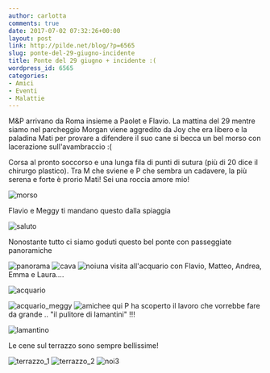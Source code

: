 ```yaml
---
author: carlotta
comments: true
date: 2017-07-02 07:32:26+00:00
layout: post
link: http://pilde.net/blog/?p=6565
slug: ponte-del-29-giugno-incidente
title: Ponte del 29 giugno + incidente :(
wordpress_id: 6565
categories:
- Amici
- Eventi
- Malattie
---
```


M&P arrivano da Roma insieme a Paolet e Flavio. La mattina del 29 mentre siamo nel parcheggio Morgan viene aggredito da Joy che era libero e la paladina Mati per provare a difendere il suo cane si becca un bel morso con lacerazione sull'avambraccio :(

Corsa al pronto soccorso e una lunga fila di punti di sutura (più di 20 dice il chirurgo plastico). Tra M che sviene e P che sembra un cadavere, la più serena e forte è prorio Mati! Sei una roccia amore mio!

![morso](http://pilde.net/blog/wp-content/uploads/2017/07/morso.jpg)

Flavio e Meggy ti mandano questo dalla spiaggia

![saluto](http://pilde.net/blog/wp-content/uploads/2017/07/saluto.png)

Nonostante tutto ci siamo goduti questo bel ponte con passeggiate panoramiche

![panorama](http://pilde.net/blog/wp-content/uploads/2017/07/panorama.jpg) ![cava](http://pilde.net/blog/wp-content/uploads/2017/07/cava.png) ![noi](http://pilde.net/blog/wp-content/uploads/2017/07/noi.png)una visita all'acquario con Flavio, Matteo, Andrea, Emma e Laura....

![acquario](http://pilde.net/blog/wp-content/uploads/2017/07/acquario.jpg)

![acquario_meggy](http://pilde.net/blog/wp-content/uploads/2017/07/acquario_meggy.jpg) ![amiche](http://pilde.net/blog/wp-content/uploads/2017/07/amiche.jpg)e qui P ha scoperto il lavoro che vorrebbe fare da grande .. "il pulitore di lamantini" !!!

![lamantino](http://pilde.net/blog/wp-content/uploads/2017/07/lamantino.jpg)

Le cene sul terrazzo sono sempre bellissime!

![terrazzo_1](http://pilde.net/blog/wp-content/uploads/2017/07/terrazzo_1.png) ![terrazzo_2](http://pilde.net/blog/wp-content/uploads/2017/07/terrazzo_2.png) ![noi3](http://pilde.net/blog/wp-content/uploads/2017/07/noi3.jpg)
